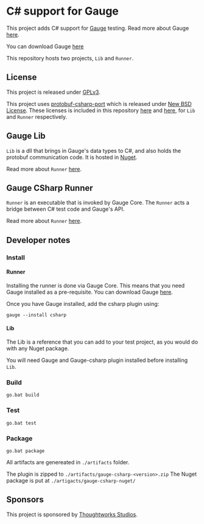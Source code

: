 # C# support for Gauge

This project adds C# support for [Gauge](https://github.com/getgauge/gauge) testing. Read more about Gauge [here](http://getgauge.io/documentation/index.html). 

You can download Gauge [here](http://getgauge.io)

This repository hosts two projects, `Lib` and `Runner`. 

## License
This project is released under [GPLv3](http://www.gnu.org/licenses/gpl-3.0.txt). 

This project uses [protobuf-csharp-port](https://code.google.com/p/protobuf-csharp-port/) which is released under [New BSD License](http://opensource.org/licenses/BSD-3-Clause). These licenses is included in this repository [here](https://github.com/getgauge/gauge/Lib/licenses) and [here](https://github.com/getgauge/gauge/Runner/licenses), for `Lib` and `Runner` respectively.

## Gauge Lib
`Lib` is a dll that brings in Gauge's data types to C#, and also holds the protobuf communication code. It is hosted in [Nuget](https://www.nuget.org/packages/Gauge.CSharp.Lib/).

Read more about `Runner` [here](https://github.com/getgauge/gauge-csharp/Lib/Readme.md).

## Gauge CSharp Runner
`Runner` is an executable that is invoked by Gauge Core. The `Runner` acts a bridge between C# test code and Gauge's API.

Read more about `Runner` [here](https://github.com/getgauge/gauge-csharp/Runner/Readme.md).

## Developer notes

### Install

#### Runner
Installing the runner is done via Gauge Core. This means that you need Gauge installed as a pre-requisite. You can download Gauge [here](http://getgauge.io/download.html).

Once you have Gauge installed, add the csharp plugin using:

    gauge --install csharp

#### Lib
The Lib is a reference that you can add to your test project, as you would do with any Nuget package.

You will need Gauge and Gauge-csharp plugin installed before installing `Lib`.

### Build

    go.bat build

### Test

    go.bat test

### Package

    go.bat package

All artifacts are genereated in `./artifacts` folder.

The plugin is zipped to `./artifacts/gauge-csharp-<version>.zip`
The Nuget package is put at `./artigacts/gauge-csharp-nuget/`

## Sponsors

This project is sponsored by [Thoughtworks Studios](http://www.thoughtworks.com/products).